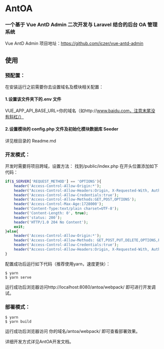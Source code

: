 # AntOA

### 一个基于 Vue AntD Admin 二次开发与 Laravel 结合的后台 OA 管理系统

Vue AntD Admin 项目地址：https://github.com/iczer/vue-antd-admin

## 使用

### 预配置：

在安装运行之前需要你去设置域名及模块相关配置：

#### 1.设置该文件夹下的.env 文件

VUE_APP_API_BASE_URL=你的域名（如http://www.baidu.com，注意末尾没有斜杠/）

#### 2.设置模块的 config.php 文件及初始化模块数据库 Seeder

详见根目录的 Readme.md

### 开发模式：

开发时需要将项目跨域，设置方法：
找到/public/index.php
在开头位置添加如下代码：

```php
if($_SERVER['REQUEST_METHOD'] == 'OPTIONS'){
    header('Access-Control-Allow-Origin:*');
    header("Access-Control-Allow-Headers:Origin, X-Requested-With, Authorization, Content-Type, Accept, x-access-token, X-CSRF-TOKEN, token");
    header('Access-Control-Allow-Credentials:true');
    header('Access-Control-Allow-Methods:GET,POST,OPTIONS');
    header('Access-Control-Max-Age:1728000');
    header('Content-Type:text/plain charset=UTF-8');
    header('Content-Length: 0', true);
    header('status: 200');
    header('HTTP/1.0 204 No Content');
    exit;
}else{
    header('Access-Control-Allow-Origin:*');
    header('Access-Control-Allow-Methods: GET,POST,PUT,DELETE,OPTIONS,PATCH');
    header('Access-Control-Allow-Credentials:true');
    header("Access-Control-Allow-Headers:Origin, X-Requested-With, Authorization, Content-Type, Accept, x-access-token, X-CSRF-TOKEN, token");
}
```

配置成功后运行如下代码（推荐使用yarn，速度更快）：

```
$ yarn
$ yarn serve
```

运行成功后浏览器访问http://localhost:8080/antoa/webpack/ 即可进行开发调试。

### 部署模式：

```
$ yarn
$ yarn build
```

运行成功后浏览器访问 你的域名/antoa/webpack/ 即可查看部署效果。

详细开发方式详见AntOA开发文档。
